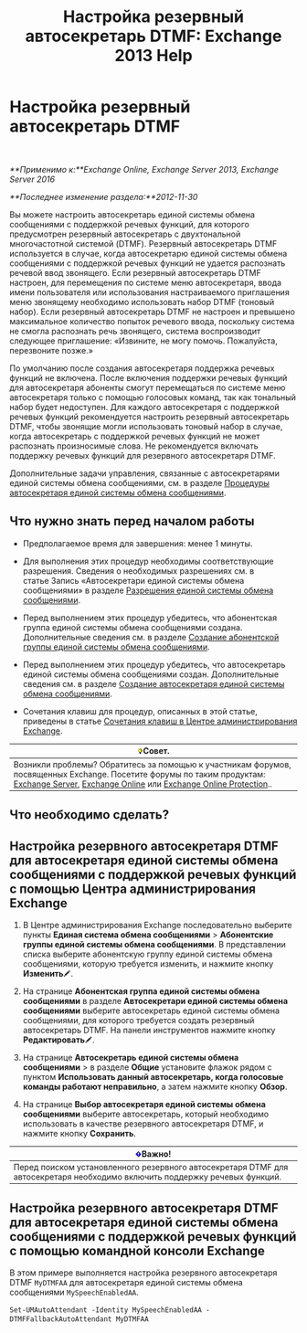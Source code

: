 ﻿---
title: 'Настройка резервный автосекретарь DTMF: Exchange 2013 Help'
TOCTitle: Настройка резервный автосекретарь DTMF
ms:assetid: a82d85f7-de30-40db-8ee6-b091ac14da9d
ms:mtpsurl: https://technet.microsoft.com/ru-ru/library/Bb232158(v=EXCHG.150)
ms:contentKeyID: 50488824
ms.date: 05/22/2018
mtps_version: v=EXCHG.150
ms.translationtype: MT
---

# Настройка резервный автосекретарь DTMF

 

_**Применимо к:**Exchange Online, Exchange Server 2013, Exchange Server 2016_

_**Последнее изменение раздела:**2012-11-30_

Вы можете настроить автосекретарь единой системы обмена сообщениями с поддержкой речевых функций, для которого предусмотрен резервный автосекретарь с двухтональной многочастотной системой (DTMF). Резервный автосекретарь DTMF используется в случае, когда автосекретарю единой системы обмена сообщениями с поддержкой речевых функций не удается распознать речевой ввод звонящего. Если резервный автосекретарь DTMF настроен, для перемещения по системе меню автосекретаря, ввода имени пользователя или использования настраиваемого приглашения меню звонящему необходимо использовать набор DTMF (тоновый набор). Если резервный автосекретарь DTMF не настроен и превышено максимальное количество попыток речевого ввода, поскольку система не смогла распознать речь звонящего, система воспроизводит следующее приглашение: «Извините, не могу помочь. Пожалуйста, перезвоните позже.»

По умолчанию после создания автосекретаря поддержка речевых функций не включена. После включения поддержки речевых функций для автосекретаря абоненты смогут перемещаться по системе меню автосекретаря только с помощью голосовых команд, так как тональный набор будет недоступен. Для каждого автосекретаря с поддержкой речевых функций рекомендуется настроить резервный автосекретарь DTMF, чтобы звонящие могли использовать тоновый набор в случае, когда автосекретарь с поддержкой речевых функций не может распознать произносимые слова. Не рекомендуется включать поддержку речевых функций для резервного автосекретаря DTMF.

Дополнительные задачи управления, связанные с автосекретарями единой системы обмена сообщениями, см. в разделе [Процедуры автосекретаря единой системы обмена сообщениями](um-auto-attendant-procedures-exchange-2013-help.md).

## Что нужно знать перед началом работы

  - Предполагаемое время для завершения: менее 1 минуты.

  - Для выполнения этих процедур необходимы соответствующие разрешения. Сведения о необходимых разрешениях см. в статье Запись «Автосекретари единой системы обмена сообщениями» в разделе [Разрешения единой системы обмена сообщениями](unified-messaging-permissions-exchange-2013-help.md).

  - Перед выполнением этих процедур убедитесь, что абонентская группа единой системы обмена сообщениями создана. Дополнительные сведения см. в разделе [Создание абонентской группы единой системы обмена сообщениями](create-a-um-dial-plan-exchange-2013-help.md).

  - Перед выполнением этих процедур убедитесь, что автосекретарь единой системы обмена сообщениями создан. Дополнительные сведения см. в разделе [Создание автосекретаря единой системы обмена сообщениями](create-a-um-auto-attendant-exchange-2013-help.md).

  - Сочетания клавиш для процедур, описанных в этой статье, приведены в статье [Сочетания клавиш в Центре администрирования Exchange](keyboard-shortcuts-in-the-exchange-admin-center-exchange-online-protection-help.md).

<table>
<thead>
<tr class="header">
<th><img src="images/Bb124558.tip(EXCHG.150).gif" title="Совет" alt="Совет" />Совет.</th>
</tr>
</thead>
<tbody>
<tr class="odd">
<td>Возникли проблемы? Обратитесь за помощью к участникам форумов, посвященных Exchange. Посетите форумы по таким продуктам: <a href="https://go.microsoft.com/fwlink/p/?linkid=60612">Exchange Server</a>, <a href="https://go.microsoft.com/fwlink/p/?linkid=267542">Exchange Online</a> или <a href="https://go.microsoft.com/fwlink/p/?linkid=285351">Exchange Online Protection</a>..</td>
</tr>
</tbody>
</table>


## Что необходимо сделать?

## Настройка резервного автосекретаря DTMF для автосекретаря единой системы обмена сообщениями с поддержкой речевых функций с помощью Центра администрирования Exchange

1.  В Центре администрирования Exchange последовательно выберите пункты **Единая система обмена сообщениями** \> **Абонентские группы единой системы обмена сообщениями**. В представлении списка выберите абонентскую группу единой системы обмена сообщениями, которую требуется изменить, и нажмите кнопку **Изменить**![Значок редактирования](images/Bb124582.6f53ccb2-1f13-4c02-bea0-30690e6ea71d(EXCHG.150).gif "Значок редактирования").

2.  На странице **Абонентская группа единой системы обмена сообщениями** в разделе **Автосекретари единой системы обмена сообщениями** выберите автосекретарь единой системы обмена сообщениями, для которого требуется создать резервный автосекретарь DTMF. На панели инструментов нажмите кнопку **Редактировать**![Значок редактирования](images/Bb124582.6f53ccb2-1f13-4c02-bea0-30690e6ea71d(EXCHG.150).gif "Значок редактирования").

3.  На странице **Автосекретарь единой системы обмена сообщениями** \> в разделе **Общие** установите флажок рядом с пунктом **Использовать данный автосекретарь, когда голосовые команды работают неправильно**, а затем нажмите кнопку **Обзор**.

4.  На странице **Выбор автосекретаря единой системы обмена сообщениями** выберите автосекретарь, который необходимо использовать в качестве резервного автосекретаря DTMF, и нажмите кнопку **Сохранить**.

<table>
<thead>
<tr class="header">
<th><img src="images/Dd876857.important(EXCHG.150).gif" title="Важно" alt="Важно" />Важно!</th>
</tr>
</thead>
<tbody>
<tr class="odd">
<td>Перед поиском установленного резервного автосекретаря DTMF для автосекретаря необходимо включить поддержку речевых функций.</td>
</tr>
</tbody>
</table>


## Настройка резервного автосекретаря DTMF для автосекретаря единой системы обмена сообщениями с поддержкой речевых функций с помощью командной консоли Exchange

В этом примере выполняется настройка резервного автосекретаря DTMF `MyDTMFAA` для автосекретаря единой системы обмена сообщениями `MySpeechEnabledAA`.

    Set-UMAutoAttendant -Identity MySpeechEnabledAA -DTMFFallbackAutoAttendant MyDTMFAA

